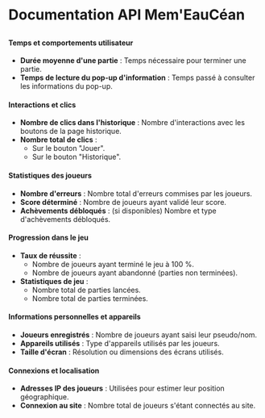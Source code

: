 # **Documentation API Mem'EauCéan**

## 

#### **Temps et comportements utilisateur**
- **Durée moyenne d'une partie** : Temps nécessaire pour terminer une partie.
- **Temps de lecture du pop-up d'information** : Temps passé à consulter les informations du pop-up.

#### **Interactions et clics**
- **Nombre de clics dans l'historique** : Nombre d'interactions avec les boutons de la page historique.
- **Nombre total de clics** :
  - Sur le bouton "Jouer".
  - Sur le bouton "Historique".

#### **Statistiques des joueurs**
- **Nombre d'erreurs** : Nombre total d'erreurs commises par les joueurs.
- **Score déterminé** : Nombre de joueurs ayant validé leur score.
- **Achèvements débloqués** : (si disponibles) Nombre et type d'achèvements débloqués.

#### **Progression dans le jeu**
- **Taux de réussite** :
  - Nombre de joueurs ayant terminé le jeu à 100 %.
  - Nombre de joueurs ayant abandonné (parties non terminées).
- **Statistiques de jeu** :
  - Nombre total de parties lancées.
  - Nombre total de parties terminées.

#### **Informations personnelles et appareils**
- **Joueurs enregistrés** : Nombre de joueurs ayant saisi leur pseudo/nom.
- **Appareils utilisés** : Type d'appareils utilisés par les joueurs.
- **Taille d'écran** : Résolution ou dimensions des écrans utilisés.

#### **Connexions et localisation**
- **Adresses IP des joueurs** : Utilisées pour estimer leur position géographique.
- **Connexion au site** : Nombre total de joueurs s'étant connectés au site.
